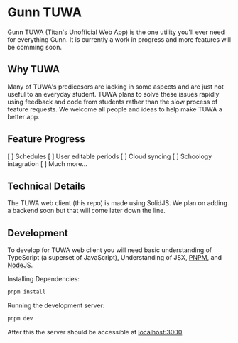 # Gunn TUWA

Gunn TUWA (Titan's Unofficial Web App) is the one utility you'll ever need for everything Gunn. It is currently a work in progress and more features will be comming soon.

## Why TUWA

Many of TUWA's predicesors are lacking in some aspects and are just not useful to an everyday student. TUWA plans to solve these issues rapidly using feedback and code from students rather than the slow process of feature requests. We welcome all people and ideas to help make TUWA a better app.

## Feature Progress

  [ ] Schedules
  [ ] User editable periods
  [ ] Cloud syncing
  [ ] Schoology intagration
  [ ] Much more...

## Technical Details

The TUWA web client (this repo) is made using SolidJS. We plan on adding a backend soon but that will come later down the line.

## Development

To develop for TUWA web client you will need basic understanding of TypeScript (a superset of JavaScript), Understanding of JSX, [PNPM](https://pnpm.io/), and [NodeJS](https://nodejs.org).

Installing Dependencies:
```sh
pnpm install
```

Running the development server:
```sh
pnpm dev
```

After this the server should be accessible at [localhost:3000](http://localhost:3000)